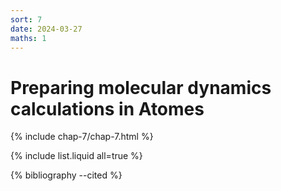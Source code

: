 ```yaml
---
sort: 7
date: 2024-03-27
maths: 1
---
```


# Preparing molecular dynamics calculations in Atomes

{% include chap-7/chap-7.html %}

{% include list.liquid all=true %}

{% bibliography --cited %}
